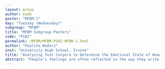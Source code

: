```yaml
---
layout: group
author: esmb
poster: "MFBM-1"
day: "Tuesday (Wednesday)"
subgroup: "MFBM"
title: "MFBM Subgroup Posters"
code: "PS02"
permalink: /MFBM/MFBM-PS02-MFBM-1.html
author: "Paulina Wodarz"
inst: "University High School, Irvine"
title: "Analyzing Text Corpora to Determine the Emotional State of Humans"
abstract: "People's feelings are often reflected in the way they write. For this project, texts were used to characterize the emotional state of people both throughout the decades and in different parts of society in the present time. For temporal analysis, an online Corpus of Historical American English was used (400 million words, 1810-2000). For the present-day analysis, a collection of bloggers' posts from Kaggle (grouped by gender, age, and occupation) was put through a sentiment analysis tool. It was found that in the course of 200 years, energetic words decreased in frequency, and less energetic words increased. Negative and positive words decreased, and neutral words increased, indicating that there may have been a rise of apathy in society. Further, it was found that in present day's common usage, females, younger people, and those with a background in the arts exhibit more negative emotions than the other groups. These findings indicate that mathematical and computational analysis can be used to detect not only long-term societal trends, but also to study the emotional characteristics of different groups of people. In particular, methods of data science could be a valid tool to identify vulnerable populations that can be targeted for depression evaluation."
---
```


